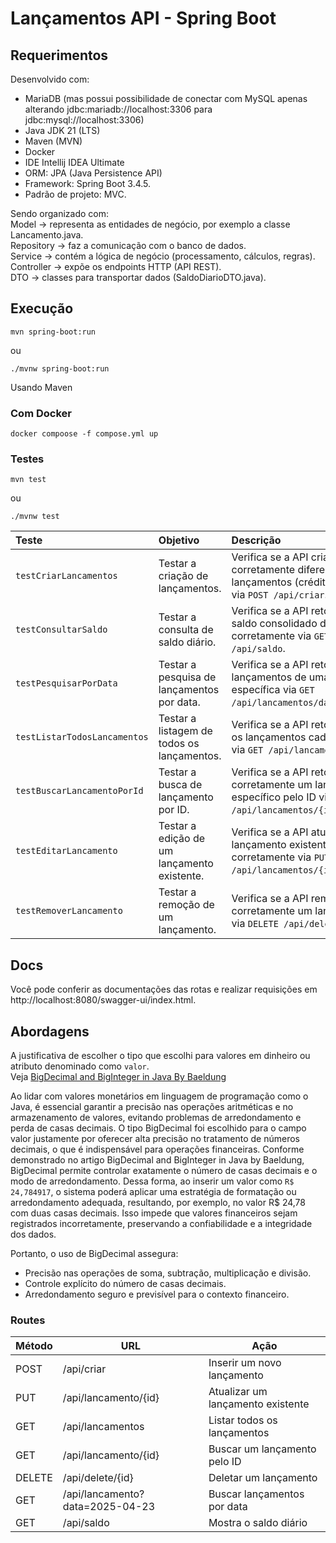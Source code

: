 # Lançamentos API - Spring Boot

## Requerimentos

Desenvolvido com:

- MariaDB (mas possui possibilidade de conectar com MySQL apenas alterando jdbc:mariadb://localhost:3306 para jdbc:mysql://localhost:3306)
- Java JDK 21 (LTS)
- Maven (MVN)
- Docker
- IDE Intellij IDEA Ultimate
- ORM: JPA (Java Persistence API)
- Framework: Spring Boot 3.4.5.
- Padrão de projeto: MVC.

Sendo organizado com:  
Model → representa as entidades de negócio, por exemplo a classe Lancamento.java.  
Repository → faz a comunicação com o banco de dados.  
Service → contém a lógica de negócio (processamento, cálculos, regras).  
Controller → expõe os endpoints HTTP (API REST).  
DTO → classes para transportar dados (SaldoDiarioDTO.java).  

## Execução

```shell
mvn spring-boot:run
```

ou

```shell
./mvnw spring-boot:run
```

Usando Maven

### Com Docker

```shell
docker compoose -f compose.yml up
```

### Testes

```shell
mvn test
```

ou

```shell
./mvnw test
```

| **Teste**                    | **Objetivo**                                | **Descrição**                                                                                            |
|:-----------------------------|:--------------------------------------------|:---------------------------------------------------------------------------------------------------------|
| `testCriarLancamentos`       | Testar a criação de lançamentos.            | Verifica se a API cria corretamente diferentes lançamentos (crédito e débito) via `POST /api/criar`.     |
| `testConsultarSaldo`         | Testar a consulta de saldo diário.          | Verifica se a API retorna o saldo consolidado diário corretamente via `GET /api/saldo`.                  |
| `testPesquisarPorData`       | Testar a pesquisa de lançamentos por data.  | Verifica se a API retorna lançamentos de uma data específica via `GET /api/lancamentos/data/{data}`.     |
| `testListarTodosLancamentos` | Testar a listagem de todos os lançamentos.  | Verifica se a API retorna todos os lançamentos cadastrados via `GET /api/lancamentos`.                   |
| `testBuscarLancamentoPorId`  | Testar a busca de lançamento por ID.        | Verifica se a API retorna corretamente um lançamento específico pelo ID via `GET /api/lancamentos/{id}`. |
| `testEditarLancamento`       | Testar a edição de um lançamento existente. | Verifica se a API atualiza um lançamento existente corretamente via `PUT /api/lancamentos/{id}`.         |
| `testRemoverLancamento`      | Testar a remoção de um lançamento.          | Verifica se a API remove corretamente um lançamento via `DELETE /api/delete/{id}`.                       |

## Docs

Você pode conferir as documentações das rotas e realizar requisições em http://localhost:8080/swagger-ui/index.html.

## Abordagens

A justificativa de escolher o tipo que escolhi para valores em dinheiro ou atributo denominado como `valor`.  
Veja [BigDecimal and BigInteger in Java By Baeldung](https://www.baeldung.com/java-bigdecimal-biginteger)

Ao lidar com valores monetários em linguagem de programação como o Java, é essencial garantir a precisão nas operações aritméticas e no armazenamento de valores, evitando problemas de arredondamento e perda de casas decimais.
O tipo BigDecimal foi escolhido para o campo valor justamente por oferecer alta precisão no tratamento de números decimais, o que é indispensável para operações financeiras. Conforme demonstrado no artigo BigDecimal and BigInteger in Java by Baeldung, BigDecimal permite controlar exatamente o número de casas decimais e o modo de arredondamento.
Dessa forma, ao inserir um valor como `R$ 24,784917`, o sistema poderá aplicar uma estratégia de formatação ou arredondamento adequada, resultando, por exemplo, no valor R$ 24,78 com duas casas decimais. Isso impede que valores financeiros sejam registrados incorretamente, preservando a confiabilidade e a integridade dos dados.

Portanto, o uso de BigDecimal assegura:

- Precisão nas operações de soma, subtração, multiplicação e divisão.
- Controle explícito do número de casas decimais.
- Arredondamento seguro e previsível para o contexto financeiro.

### Routes

| Método | URL                             | Ação                              |
|--------|---------------------------------|-----------------------------------|
| POST   | /api/criar                      | Inserir um novo lançamento        |
| PUT    | /api/lancamento/{id}            | Atualizar um lançamento existente |
| GET    | /api/lancamentos                | Listar todos os lançamentos       |
| GET    | /api/lancamento/{id}            | Buscar um lançamento pelo ID      |
| DELETE | /api/delete/{id}                | Deletar um lançamento             |
| GET    | /api/lancamento?data=2025-04-23 | Buscar lançamentos por data       |
| GET    | /api/saldo                      | Mostra o saldo diário             |
